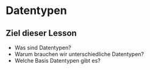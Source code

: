 # Datentypen

## Ziel dieser Lesson

* Was sind Datentypen?
* Warum brauchen wir unterschiedliche Datentypen?
* Welche Basis Datentypen gibt es?